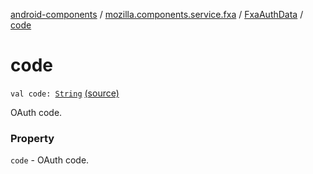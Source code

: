 [android-components](../../index.md) / [mozilla.components.service.fxa](../index.md) / [FxaAuthData](index.md) / [code](./code.md)

# code

`val code: `[`String`](https://kotlinlang.org/api/latest/jvm/stdlib/kotlin/-string/index.html) [(source)](https://github.com/mozilla-mobile/android-components/blob/master/components/service/firefox-accounts/src/main/java/mozilla/components/service/fxa/Types.kt#L42)

OAuth code.

### Property

`code` - OAuth code.